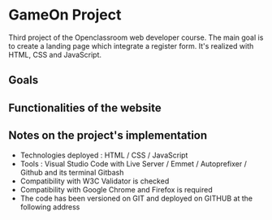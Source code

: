 # GameOn Project
Third project of the Openclassroom web developer course. The main goal is to create a landing page which integrate a register form. It's realized with HTML, CSS and JavaScript.

## Goals

## Functionalities of the website

## Notes on the project's implementation
  - Technologies deployed : HTML / CSS / JavaScript
  - Tools : Visual Studio Code with Live Server / Emmet / Autoprefixer / Github and its terminal Gitbash
  - Compatibility with W3C Validator is checked
  - Compatibility with Google Chrome and Firefox is required
  - The code has been versioned on GIT and deployed on GITHUB at the following address
